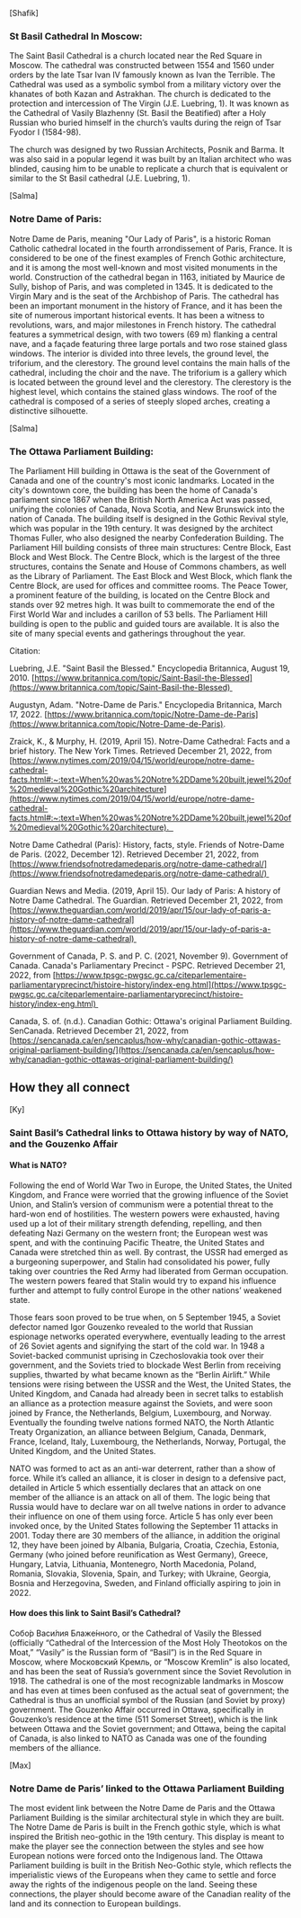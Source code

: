 
[Shafik]
### St Basil Cathedral In Moscow:

The Saint Basil Cathedral is a church located near the Red Square in Moscow. The cathedral was constructed between 1554 and 1560 under orders by the late Tsar Ivan IV famously known as Ivan the Terrible. The Cathedral was used as a symbolic symbol from a military victory over the khanates of both Kazan and Astrakhan. The church is dedicated to the protection and intercession of The Virgin (J.E. Luebring, 1). It was known as the Cathedral of Vasily Blazhenny (St. Basil the Beatified) after a Holy Russian who buried himself in the church’s vaults during the reign of Tsar Fyodor I (1584-98).

The church was designed by two Russian Architects, Posnik and Barma. It was also said in a popular legend it was built by an Italian architect who was blinded, causing him to be unable to replicate a church that is equivalent or similar to the St Basil cathedral (J.E. Luebring, 1). 

[Salma]
### Notre Dame of Paris:

Notre Dame de Paris, meaning "Our Lady of Paris", is a historic Roman Catholic cathedral located in the fourth arrondissement of Paris, France. It is considered to be one of the finest examples of French Gothic architecture, and it is among the most well-known and most visited monuments in the world. Construction of the cathedral began in 1163, initiated by Maurice de Sully, bishop of Paris, and was completed in 1345. It is dedicated to the Virgin Mary and is the seat of the Archbishop of Paris. The cathedral has been an important monument in the history of France, and it has been the site of numerous important historical events. It has been a witness to revolutions, wars, and major milestones in French history. The cathedral features a symmetrical design, with two towers (69 m) flanking a central nave, and a façade featuring three large portals and two rose stained glass windows. The interior is divided into three levels, the ground level, the triforium, and the clerestory. The ground level contains the main halls of the cathedral, including the choir and the nave. The triforium is a gallery which is located between the ground level and the clerestory. The clerestory is the highest level, which contains the stained glass windows. The roof of the cathedral is composed of a series of steeply sloped arches, creating a distinctive silhouette.

[Salma]
### The Ottawa Parliament Building:

The Parliament Hill building in Ottawa is the seat of the Government of Canada and one of the country's most iconic landmarks. Located in the city's downtown core, the building has been the home of Canada's parliament since 1867 when the British North America Act was passed, unifying the colonies of Canada, Nova Scotia, and New Brunswick into the nation of Canada. The building itself is designed in the Gothic Revival style, which was popular in the 19th century. It was designed by the architect Thomas Fuller, who also designed the nearby Confederation Building. The Parliament Hill building consists of three main structures: Centre Block, East Block and West Block. The Centre Block, which is the largest of the three structures, contains the Senate and House of Commons chambers, as well as the Library of Parliament. The East Block and West Block, which flank the Centre Block, are used for offices and committee rooms. The Peace Tower, a prominent feature of the building, is located on the Centre Block and stands over 92 metres high. It was built to commemorate the end of the First World War and includes a carillon of 53 bells. The Parliament Hill building is open to the public and guided tours are available. It is also the site of many special events and gatherings throughout the year.

Citation:

Luebring, J.E. "Saint Basil the Blessed." Encyclopedia Britannica, August 19, 2010. [https://www.britannica.com/topic/Saint-Basil-the-Blessed](https://www.britannica.com/topic/Saint-Basil-the-Blessed) 

Augustyn, Adam. "Notre-Dame de Paris." Encyclopedia Britannica, March 17, 2022. [https://www.britannica.com/topic/Notre-Dame-de-Paris](https://www.britannica.com/topic/Notre-Dame-de-Paris).

Zraick, K., & Murphy, H. (2019, April 15). Notre-Dame Cathedral: Facts and a brief history. The New York Times. Retrieved December 21, 2022, from [https://www.nytimes.com/2019/04/15/world/europe/notre-dame-cathedral-facts.html#:~:text=When%20was%20Notre%2DDame%20built,jewel%20of%20medieval%20Gothic%20architecture](https://www.nytimes.com/2019/04/15/world/europe/notre-dame-cathedral-facts.html#:~:text=When%20was%20Notre%2DDame%20built,jewel%20of%20medieval%20Gothic%20architecture).  

Notre Dame Cathedral (Paris): History, facts, style. Friends of Notre-Dame de Paris. (2022, December 12). Retrieved December 21, 2022, from [https://www.friendsofnotredamedeparis.org/notre-dame-cathedral/](https://www.friendsofnotredamedeparis.org/notre-dame-cathedral/) 

Guardian News and Media. (2019, April 15). Our lady of Paris: A history of Notre Dame Cathedral. The Guardian. Retrieved December 21, 2022, from [https://www.theguardian.com/world/2019/apr/15/our-lady-of-paris-a-history-of-notre-dame-cathedral](https://www.theguardian.com/world/2019/apr/15/our-lady-of-paris-a-history-of-notre-dame-cathedral) 

Government of Canada, P. S. and P. C. (2021, November 9). Government of Canada. Canada's Parliamentary Precinct - PSPC. Retrieved December 21, 2022, from [https://www.tpsgc-pwgsc.gc.ca/citeparlementaire-parliamentaryprecinct/histoire-history/index-eng.html](https://www.tpsgc-pwgsc.gc.ca/citeparlementaire-parliamentaryprecinct/histoire-history/index-eng.html) 

Canada, S. of. (n.d.). Canadian Gothic: Ottawa's original Parliament Building. SenCanada. Retrieved December 21, 2022, from [https://sencanada.ca/en/sencaplus/how-why/canadian-gothic-ottawas-original-parliament-building/](https://sencanada.ca/en/sencaplus/how-why/canadian-gothic-ottawas-original-parliament-building/)

## How they all connect

[Ky]
### Saint Basil’s Cathedral links to Ottawa history by way of NATO, and the Gouzenko Affair

#### What is NATO?

Following the end of World War Two in Europe, the United States, the United Kingdom, and France were worried that the growing influence of the Soviet Union, and Stalin’s version of communism were a potential threat to the hard-won end of hostilities. The western powers were exhausted, having used up a lot of their military strength defending, repelling, and then defeating Nazi Germany on the western front; the European west was spent, and with the continuing Pacific Theatre, the United States and Canada were stretched thin as well. By contrast, the USSR had emerged as a burgeoning superpower, and Stalin had consolidated his power, fully taking over countries the Red Army had liberated from German occupation. The western powers feared that Stalin would try to expand his influence further and attempt to fully control Europe in the other nations’ weakened state.

Those fears soon proved to be true when, on 5 September 1945, a Soviet defector named Igor Gouzenko revealed to the world that Russian espionage networks operated everywhere, eventually leading to the arrest of 26 Soviet agents and signifying the start of the cold war. In 1948 a Soviet-backed communist uprising in Czechoslovakia took over their government, and the Soviets tried to blockade West Berlin from receiving supplies, thwarted by what became known as the “Berlin Airlift.” While tensions were rising between the USSR and the West, the United States, the United Kingdom, and Canada had already been in secret talks to establish an alliance as a protection measure against the Soviets, and were soon joined by France, the Netherlands, Belgium, Luxembourg, and Norway. Eventually the founding twelve nations formed NATO, the North Atlantic Treaty Organization, an alliance between Belgium, Canada, Denmark, France, Iceland, Italy, Luxembourg, the Netherlands, Norway, Portugal, the United Kingdom, and the United States.

NATO was formed to act as an anti-war deterrent, rather than a show of force. While it’s called an alliance, it is closer in design to a defensive pact, detailed in Article 5 which essentially declares that an attack on one member of the alliance is an attack on all of them. The logic being that Russia would have to declare war on all twelve nations in order to advance their influence on one of them using force. Article 5 has only ever been invoked once, by the United States following the September 11 attacks in 2001. Today there are 30 members of the alliance, in addition the original 12, they have been joined by Albania, Bulgaria, Croatia, Czechia, Estonia, Germany (who joined before reunification as West Germany), Greece, Hungary, Latvia, Lithuania, Montenegro, North Macedonia, Poland, Romania, Slovakia, Slovenia, Spain, and Turkey; with Ukraine, Georgia, Bosnia and Herzegovina, Sweden, and Finland officially aspiring to join in 2022.

#### How does this link to Saint Basil’s Cathedral?

Собо́р Васи́лия Блаже́нного, or the Cathedral of Vasily the Blessed (officially “Cathedral of the Intercession of the Most Holy Theotokos on the Moat,” “Vasily” is the Russian form of “Basil”) is in the Red Square in Moscow, where Московский Кремль, or “Moscow Kremlin” is also located, and has been the seat of Russia’s government since the Soviet Revolution in 1918. The cathedral is one of the most recognizable landmarks in Moscow and has even at times been confused as the actual seat of government; the Cathedral is thus an unofficial symbol of the Russian (and Soviet by proxy) government. The Gouzenko Affair occurred in Ottawa, specifically in Gouzenko’s residence at the time (511 Somerset Street), which is the link between Ottawa and the Soviet government; and Ottawa, being the capital of Canada, is also linked to NATO as Canada was one of the founding members of the alliance.

[Max]
### Notre Dame de Paris’ linked to the Ottawa Parliament Building

The most evident link between the Notre Dame de Paris and the Ottawa Parliament Building is the similar architectural style in which they are built. The Notre Dame de Paris is built in the French gothic style, which is what inspired the British neo-gothic in the 19th century. This display is meant to make the player see the connection between the styles and see how European notions were forced onto the Indigenous land. The Ottawa Parliament building is built in the British Neo-Gothic style, which reflects the imperialistic views of the Europeans when they came to settle and force away the rights of the indigenous people on the land. Seeing these connections, the player should become aware of the Canadian reality of the land and its connection to European buildings.

